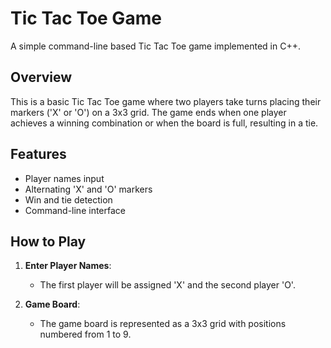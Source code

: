 # Tic Tac Toe Game

A simple command-line based Tic Tac Toe game implemented in C++.

## Overview

This is a basic Tic Tac Toe game where two players take turns placing their markers ('X' or 'O') on a 3x3 grid. The game ends when one player achieves a winning combination or when the board is full, resulting in a tie.

## Features

- Player names input
- Alternating 'X' and 'O' markers
- Win and tie detection
- Command-line interface

## How to Play

1. **Enter Player Names**: 
   - The first player will be assigned 'X' and the second player 'O'.
   
2. **Game Board**:
   - The game board is represented as a 3x3 grid with positions numbered from 1 to 9.
   
